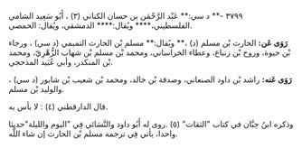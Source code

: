 ٣٧٩٩ -** د سي:** عَبْد الرَّحْمَن بن حسان الكناني (٣) ، أَبُو سَعِيد الشامي الفلسطيني،**** ويُقال:**** الدمشقي، ويُقال: الحمصي.

**رَوَى عَن:** الحارث بْن مسلم (د) ،** ويُقال:** مسلم بْن الحارث التميمي (د سي) ، ورجاء بْن حيوة، وروح بْن زنباع، وعطاء الخراساني، ومحمد بْن مسلم بْن شهاب الزُّهْرِيّ، ومحمد بْن المنكدر، وأبي عُبَيد المذحجي.

**رَوَى عَنه:** راشد بْن داود الصنعاني، وصدقة بْن خالد، ومحمد بْن شعيب بْن شابور (د سي) ، والوليد بْن مسلم.

قال الدارقطني (٤) : لا بأس به.

وذكره ابنُ حِبَّان في كتاب "الثقات" (٥) .روى له أَبُو داود والنَّسَائي فِي "اليوم والليلة"حديثا واحدا، يأتي فِي ترجمة مسلم بْن الحارث إن شاء اللَّه.